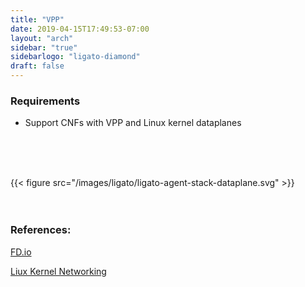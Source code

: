 ```yaml
---
title: "VPP"
date: 2019-04-15T17:49:53-07:00
layout: "arch"
sidebar: "true"
sidebarlogo: "ligato-diamond"
draft: false
---
```


### Requirements

* Support CNFs with VPP and Linux kernel dataplanes
<br />
<br />
<br />

{{< figure src="/images/ligato/ligato-agent-stack-dataplane.svg" >}}
<br />
<br />
<br />
### References:

[FD.io](https://fd.io)

[Liux Kernel Networking](https://www.kernel.org/doc/html/latest/networking/index.html)